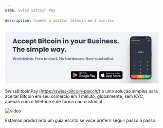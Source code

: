 ```yaml
---
name: Swiss Bitcoin Pay

description: Comece a aceitar bitcoin em 2 minutos
---
```


![cover](assets/cover.jpeg)

SwissBitcoinPay (https://swiss-bitcoin-pay.ch/) é uma solução simples para aceitar Bitcoin em seu comércio em 1 minuto, globalmente, sem KYC, apenas com o telefone e de forma não custodial

![video](https://youtu.be/_yAyJReq3Dg)

Estamos produzindo um guia escrito se você preferir seguir passo a passo.
